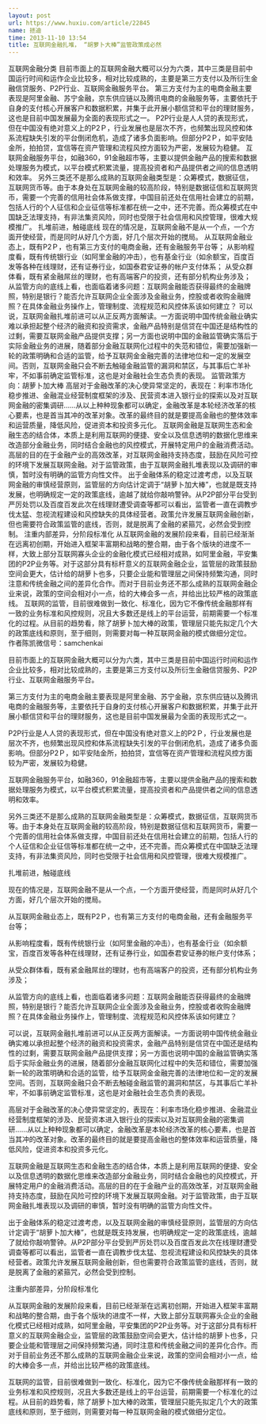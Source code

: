 ```yaml
---
layout: post
url: https://www.huxiu.com/article/22845
name: 拯迪
time: 2013-11-10 13:54
title: 互联网金融扎堆， “胡萝卜大棒”监管政策成必然
---
```

互联网金融分类 目前市面上的互联网金融大概可以分为六类，其中三类是目前中国运行时间和运作企业比较多，相对比较成熟的，主要是第三方支付以及所衍生金融信贷服务、P2P行业、互联网金融服务平台。 第三方支付为主的电商金融主要表现是阿里金融、苏宁金融，京东供应链以及腾讯电商的金融服务等，主要依托于自身的支付核心开展客户和数据积累，并集于此开展小额信贷和平台的理财服务，这也是目前中国发展最为全面的表现形式之一。 P2P行业是人人贷的表现形式，但在中国没有绝对意义上的P2Ｐ，行业发展也是层次不齐，也频繁出现风控和体系流程缺失引发的平台倒闭危机，造成了诸多负面影响。但部分P2Ｐ，如平安陆金所，拍拍贷，宜信等在资产管理和流程风控方面较为严密，发展较为稳健。 互联网金融服务平台，如融360，91金融超市等，主要以提供金融产品的搜索和数据处理服务为模式，以平台模式积累流量，提高投资者和产品提供者之间的信息透明和效率。 另外三类还不是那么成熟的互联网金融类型是：众筹模式，数据征信，互联网货币等。由于本身处在互联网金融的较高阶段，特别是数据征信和互联网货币，需要一个完善的信用社会体系做支撑，中国目前还处在信用社会建立的前期，包括人行的个人征信和企业征信等标准都在统一之中，还不完善。而众筹模式在中国缺乏法理支持，有非法集资风险，同时也受限于社会信用和风控管理，很难大规模推广。 扎堆前进，触碰底线 现在的情况是，互联网金融不是从一个点，一个方面开使经营，而是同时从好几个方面，好几个层次开始的搅局。 从互联网金融业态上，既有P2Ｐ，也有第三方支付的电商金融，还有金融服务平台等； 从影响程度看，既有传统银行业（如阿里金融的冲击），也有基金行业（如余额宝，百度百发等各种在线理财，还有证券行业，如国泰君安证券的帐户支付体系； 从受众群体看，既有紧金融屌丝的理财，也有高端客户的投资，还有部分机构业务涉及； 从监管方向的底线上看，也面临着诸多问题：互联网金融能否获得最终的金融牌照，特别是银行？能否允许互联网企业全面涉及金融业务，控股或者收购金融牌照？在具体金融业务操作上，管理制度、流程规范和风控体系该如何建立？ 可以说，互联网金融扎堆前进可以从正反两方面解读。一方面说明中国传统金融业确实难以承担起整个经济的融资和投资需求，金融产品特别是信贷在中国还是结构性的过剩，需要互联网金融产品提供支撑；另一方面也说明中国的金融监管确实落后于实际金融业务的进展，随着部分金融互联网化过程中的失范和错位，需要加强新一轮的政策明确和合适的监管，给予互联网金金融完善的法律地位和一定的发展空间。否则，互联网金融只会不断去触碰金融监管的漏洞和禁区，与其事后亡羊补牢，不如事前确定监管标准，这也是对金融社会生态负责的表现。 监管政策方向：胡萝卜加大棒 高层对于金融改革的决心使异常坚定的，表现在：利率市场化稳步推进、金融混业经营制度框架的涉及、民营资本进入银行业的探索以及对互联网金融的密集调研……从以上种种现象都可以确定，金融改革是本轮经济改革的核心要素，也是首当其冲的改革对象。改革的最终目的就是要提高金融也的整体效率和运营质量，降低风险，促进资本和投资多元化。 互联网金融是互联网生态和金融生态的结合体，本质上是利用互联网的便捷、安全以及信息透明的数据化思维来改造部分金融业务，同时结合金融也的风控模式，开展特定用户的金融消费活动。高层的目的在于金融产业的高效改革，对互联网金融持支持态度，鼓励在风险可控的环境下发展互联网金融。对于监管政策，由于互联网金融扎堆表现以及调研的审慎，暂时没有明确的监管方向性文件。 出于金融体系的稳定过渡考虑，以及互联网金融的审慎经营原则，监管层的方向估计定调于“胡萝卜加大棒”，也就是既支持发展，也明确规定一定的政策底线，逾越了就给你敲响警钟。从P2P部分平台受到严厉处罚以及百度百发此次在线理财遭受调查等都可以看出，监管者一直在调教步伐太猛、忽视流程建设和风控缺失的具体经营者。政策允许发展互联网金融创新，但也需要符合政策监管的底线，否则，就是脱离了金融的紧箍咒，必然会受到控制。 注重内部差异，分阶段标准化 从互联网金融的发展阶段来看，目前已经渐渐在远离初创期，开始进入框架丰富期和战略的整合期，由于各个版块的进度不一样，大致上部分互联网寡头企业的金融化模式已经相对成熟，如阿里金融，平安集团的P2P业务等。对于这部分具有标杆意义的互联网金融企业，监管层的政策鼓励空间会更大，估计给的胡萝卜也多，只要企业能和管理层之间保持频繁沟通，同时注意和传统金融之间的差异化合作。而对于目前业务还不那么成熟的互联网金融企业来说，政策的空间会相对小一点，给的大棒会多一点，并给出比较严格的政策底线。 互联网的监管，目前很难做到一致化、标准化，因为它不像传统金融那样有一致的业务标准和风控规则，况且大多数还是线上的平台运营，前期需要一个标准化的过程。从目前的趋势看，除了胡萝卜加大棒的政策，管理层只能先拟定几个大的政策底线和原则，至于细则，则需要对每一种互联网金融的模式做细分定位。 作者陈凯微信号：samchenkai

目前市面上的互联网金融大概可以分为六类，其中三类是目前中国运行时间和运作企业比较多，相对比较成熟的，主要是第三方支付以及所衍生金融信贷服务、P2P行业、互联网金融服务平台。

第三方支付为主的电商金融主要表现是阿里金融、苏宁金融，京东供应链以及腾讯电商的金融服务等，主要依托于自身的支付核心开展客户和数据积累，并集于此开展小额信贷和平台的理财服务，这也是目前中国发展最为全面的表现形式之一。

P2P行业是人人贷的表现形式，但在中国没有绝对意义上的P2Ｐ，行业发展也是层次不齐，也频繁出现风控和体系流程缺失引发的平台倒闭危机，造成了诸多负面影响。但部分P2Ｐ，如平安陆金所，拍拍贷，宜信等在资产管理和流程风控方面较为严密，发展较为稳健。

互联网金融服务平台，如融360，91金融超市等，主要以提供金融产品的搜索和数据处理服务为模式，以平台模式积累流量，提高投资者和产品提供者之间的信息透明和效率。

另外三类还不是那么成熟的互联网金融类型是：众筹模式，数据征信，互联网货币等。由于本身处在互联网金融的较高阶段，特别是数据征信和互联网货币，需要一个完善的信用社会体系做支撑，中国目前还处在信用社会建立的前期，包括人行的个人征信和企业征信等标准都在统一之中，还不完善。而众筹模式在中国缺乏法理支持，有非法集资风险，同时也受限于社会信用和风控管理，很难大规模推广。

扎堆前进，触碰底线

现在的情况是，互联网金融不是从一个点，一个方面开使经营，而是同时从好几个方面，好几个层次开始的搅局。

从互联网金融业态上，既有P2Ｐ，也有第三方支付的电商金融，还有金融服务平台等；

从影响程度看，既有传统银行业（如阿里金融的冲击），也有基金行业（如余额宝，百度百发等各种在线理财，还有证券行业，如国泰君安证券的帐户支付体系；

从受众群体看，既有紧金融屌丝的理财，也有高端客户的投资，还有部分机构业务涉及；

从监管方向的底线上看，也面临着诸多问题：互联网金融能否获得最终的金融牌照，特别是银行？能否允许互联网企业全面涉及金融业务，控股或者收购金融牌照？在具体金融业务操作上，管理制度、流程规范和风控体系该如何建立？

可以说，互联网金融扎堆前进可以从正反两方面解读。一方面说明中国传统金融业确实难以承担起整个经济的融资和投资需求，金融产品特别是信贷在中国还是结构性的过剩，需要互联网金融产品提供支撑；另一方面也说明中国的金融监管确实落后于实际金融业务的进展，随着部分金融互联网化过程中的失范和错位，需要加强新一轮的政策明确和合适的监管，给予互联网金金融完善的法律地位和一定的发展空间。否则，互联网金融只会不断去触碰金融监管的漏洞和禁区，与其事后亡羊补牢，不如事前确定监管标准，这也是对金融社会生态负责的表现。

高层对于金融改革的决心使异常坚定的，表现在：利率市场化稳步推进、金融混业经营制度框架的涉及、民营资本进入银行业的探索以及对互联网金融的密集调研……从以上种种现象都可以确定，金融改革是本轮经济改革的核心要素，也是首当其冲的改革对象。改革的最终目的就是要提高金融也的整体效率和运营质量，降低风险，促进资本和投资多元化。

互联网金融是互联网生态和金融生态的结合体，本质上是利用互联网的便捷、安全以及信息透明的数据化思维来改造部分金融业务，同时结合金融也的风控模式，开展特定用户的金融消费活动。高层的目的在于金融产业的高效改革，对互联网金融持支持态度，鼓励在风险可控的环境下发展互联网金融。对于监管政策，由于互联网金融扎堆表现以及调研的审慎，暂时没有明确的监管方向性文件。

出于金融体系的稳定过渡考虑，以及互联网金融的审慎经营原则，监管层的方向估计定调于“胡萝卜加大棒”，也就是既支持发展，也明确规定一定的政策底线，逾越了就给你敲响警钟。从P2P部分平台受到严厉处罚以及百度百发此次在线理财遭受调查等都可以看出，监管者一直在调教步伐太猛、忽视流程建设和风控缺失的具体经营者。政策允许发展互联网金融创新，但也需要符合政策监管的底线，否则，就是脱离了金融的紧箍咒，必然会受到控制。

注重内部差异，分阶段标准化

从互联网金融的发展阶段来看，目前已经渐渐在远离初创期，开始进入框架丰富期和战略的整合期，由于各个版块的进度不一样，大致上部分互联网寡头企业的金融化模式已经相对成熟，如阿里金融，平安集团的P2P业务等。对于这部分具有标杆意义的互联网金融企业，监管层的政策鼓励空间会更大，估计给的胡萝卜也多，只要企业能和管理层之间保持频繁沟通，同时注意和传统金融之间的差异化合作。而对于目前业务还不那么成熟的互联网金融企业来说，政策的空间会相对小一点，给的大棒会多一点，并给出比较严格的政策底线。

互联网的监管，目前很难做到一致化、标准化，因为它不像传统金融那样有一致的业务标准和风控规则，况且大多数还是线上的平台运营，前期需要一个标准化的过程。从目前的趋势看，除了胡萝卜加大棒的政策，管理层只能先拟定几个大的政策底线和原则，至于细则，则需要对每一种互联网金融的模式做细分定位。

